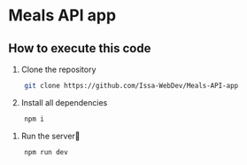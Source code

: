 # Meals API app

## How to execute this code

1. Clone the repository

```bash
	git clone https://github.com/Issa-WebDev/Meals-API-app
```

2. Install all dependencies

```bash
	npm i
```

1. Run the server🚀

```bash
	npm run dev
```
